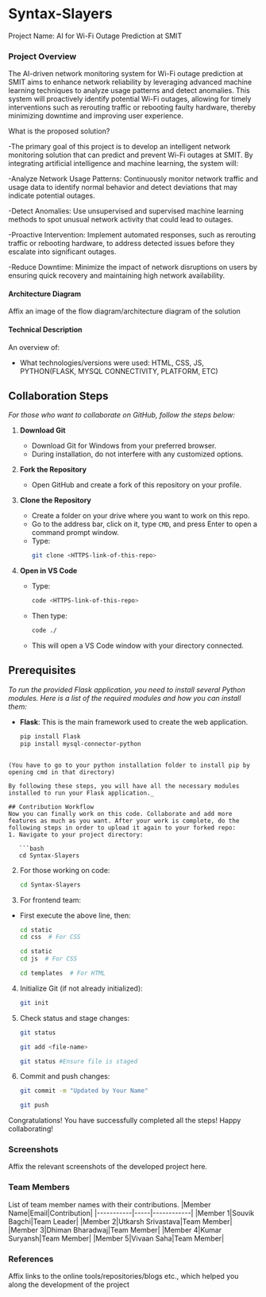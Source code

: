 # Syntax-Slayers
Project Name: AI for Wi-Fi Outage Prediction at SMIT

### Project Overview

The AI-driven network monitoring system for Wi-Fi outage prediction at SMIT aims to enhance network reliability by leveraging advanced machine learning techniques to analyze usage patterns and detect anomalies. This system will proactively identify potential Wi-Fi outages, allowing for timely interventions such as rerouting traffic or rebooting faulty hardware, thereby minimizing downtime and improving user experience.

What is the proposed solution?

-The primary goal of this project is to develop an intelligent network monitoring solution that can predict and prevent Wi-Fi outages at SMIT. By integrating artificial intelligence and machine learning, the system will:

-Analyze Network Usage Patterns: Continuously monitor network traffic and usage data to identify normal behavior and detect deviations that may indicate potential outages.

-Detect Anomalies: Use unsupervised and supervised machine learning methods to spot unusual network activity that could lead to outages.

-Proactive Intervention: Implement automated responses, such as rerouting traffic or rebooting hardware, to address detected issues before they escalate into significant outages.

-Reduce Downtime: Minimize the impact of network disruptions on users by ensuring quick recovery and maintaining high network availability.

#### Architecture Diagram

Affix an image of the flow diagram/architecture diagram of the solution

#### Technical Description

An overview of:
* What technologies/versions were used: HTML, CSS, JS, PYTHON(FLASK, MYSQL CONNECTIVITY, PLATFORM, ETC)

## Collaboration Steps

_For those who want to collaborate on GitHub, follow the steps below:_

1. **Download Git**
   - Download Git for Windows from your preferred browser.
   - During installation, do not interfere with any customized options.

2. **Fork the Repository**
   - Open GitHub and create a fork of this repository on your profile.

3. **Clone the Repository**
   - Create a folder on your drive where you want to work on this repo.
   - Go to the address bar, click on it, type `CMD`, and press Enter to open a command prompt window.
   - Type: 
     ```bash
     git clone <HTTPS-link-of-this-repo>
     ```

4. **Open in VS Code**
   - Type:
     ```bash
     code <HTTPS-link-of-this-repo>
     ```
   - Then type:
     ```bash
     code ./
     ```
   - This will open a VS Code window with your directory connected.

## Prerequisites

_To run the provided Flask application, you need to install several Python modules. Here is a list of the required modules and how you can install them:_

- **Flask**: This is the main framework used to create the web application.
  ```bash
  pip install Flask
  pip install mysql-connector-python
```

(You have to go to your python installation folder to install pip by opening cmd in that directory)

By following these steps, you will have all the necessary modules installed to run your Flask application._

## Contribution Workflow
Now you can finally work on this code. Collaborate and add more features as much as you want. After your work is complete, do the following steps in order to upload it again to your forked repo:
1. Navigate to your project directory:

   ```bash
   cd Syntax-Slayers
   ```

2. For those working on code:

   ```bash
   cd Syntax-Slayers
   ```

3. For frontend team:
- First execute the above line, then:
   ```bash
   cd static
   cd css  # For CSS
   ```
   ```bash
   cd static
   cd js  # For CSS
   ```
   ```bash
   cd templates  # For HTML
   ```

4. Initialize Git (if not already initialized):

   ```bash
   git init
   ```

5. Check status and stage changes:

   ```bash
   git status
   ```
      ```bash
   git add <file-name>
   ```
      ```bash
   git status #Ensure file is staged
   ```

6. Commit and push changes:

      ```bash
   git commit -m "Updated by Your Name"
   ```
      ```bash
   git push
   ```

Congratulations!
You have successfully completed all the steps! Happy collaborating!

### Screenshots
Affix the relevant screenshots of the developed project here.

### Team Members
List of team member names with their contributions.
|Member Name|Email|Contribution|
|-----------|-----|------------|
|Member 1|Souvik Bagchi|Team Leader|
|Member 2|Utkarsh Srivastava|Team Member|
|Member 3|Dhiman Bharadwaj|Team Member|
|Member 4|Kumar Suryansh|Team Member|
|Member 5|Vivaan Saha|Team Member|

### References
Affix links to the online tools/repositories/blogs etc., which helped you along the development of the project
